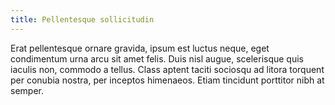 ```yaml
---
title: Pellentesque sollicitudin
---
```


Erat pellentesque ornare gravida, ipsum est luctus neque, eget condimentum urna arcu sit amet felis. Duis nisl augue, scelerisque quis iaculis non, commodo a tellus. Class aptent taciti sociosqu ad litora torquent per conubia nostra, per inceptos himenaeos. Etiam tincidunt porttitor nibh at semper. 